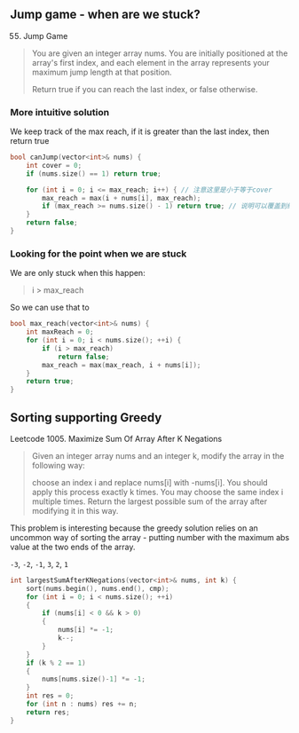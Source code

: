 ## Jump game - when are we stuck?
55. Jump Game

> You are given an integer array nums. You are initially positioned at the array's first index,
> and each element in the array represents your maximum jump length at that position.
>
> Return true if you can reach the last index, or false otherwise.

### More intuitive solution
We keep track of the max reach, if it is greater than the last index, then return true
```cpp
bool canJump(vector<int>& nums) {
    int cover = 0;
    if (nums.size() == 1) return true;

    for (int i = 0; i <= max_reach; i++) { // 注意这里是小于等于cover
        max_reach = max(i + nums[i], max_reach);
        if (max_reach >= nums.size() - 1) return true; // 说明可以覆盖到终点了
    }
    return false;
}
```

### Looking for the point when we are stuck
We are only stuck when this happen:
> i > max_reach

So we can use that to
```cpp
bool max_reach(vector<int>& nums) {
    int maxReach = 0;
    for (int i = 0; i < nums.size(); ++i) {
        if (i > max_reach) 
            return false; 
        max_reach = max(max_reach, i + nums[i]);
    }
    return true;
}
```

## Sorting supporting Greedy
Leetcode 1005. Maximize Sum Of Array After K Negations
>Given an integer array nums and an integer k, modify the array in the following way:
>
>choose an index i and replace nums[i] with -nums[i].
>You should apply this process exactly k times. You may choose the same index i multiple times.
>Return the largest possible sum of the array after modifying it in this way.

This problem is interesting because the greedy solution relies on an uncommon way of sorting the array - 
putting number with the maximum abs value at the two ends of the array.

`-3`, `-2`, `-1`, `3`, `2`, `1`

```cpp
int largestSumAfterKNegations(vector<int>& nums, int k) {
    sort(nums.begin(), nums.end(), cmp);
    for (int i = 0; i < nums.size(); ++i)
    {
        if (nums[i] < 0 && k > 0)
        {
            nums[i] *= -1;
            k--;
        }
    }
    if (k % 2 == 1)
    {
        nums[nums.size()-1] *= -1;
    }
    int res = 0;
    for (int n : nums) res += n;
    return res;  
}
```


